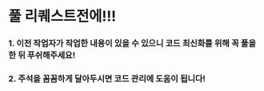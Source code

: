 # 풀 리퀘스트전에!!!
### 1. 이전 작업자가 작업한 내용이 있을 수 있으니 코드 최신화를 위해 꼭 풀을 한 뒤 푸쉬해주세요!
### 2. 주석을 꼼꼼하게 달아두시면 코드 관리에 도움이 됩니다!
